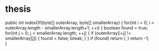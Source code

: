 # thesis 
public int indexOf(byte[] outerArray, byte[] smallerArray) {
    for(int i = 0; i < outerArray.length - smallerArray.length+1; ++i) {
        boolean found = true;
        for(int j = 0; j < smallerArray.length; ++j) {
           if (outerArray[i+j] != smallerArray[j]) {
               found = false;
               break;
           }
        }
        if (found) return i;
     }
   return -1;  
} 
